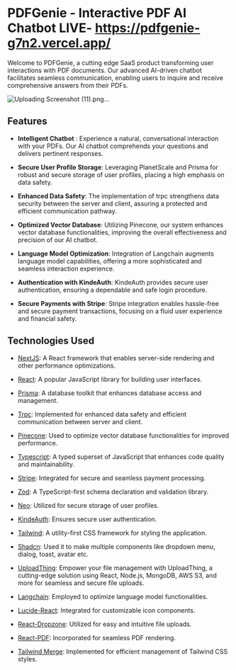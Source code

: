 # PDFGenie - Interactive PDF AI Chatbot LIVE- https://pdfgenie-g7n2.vercel.app/

Welcome to PDFGenie, a cutting edge SaaS product transforming user interactions with PDF documents. Our advanced AI-driven chatbot facilitates seamless communication, enabling users to inquire and receive comprehensive answers from their PDFs.

![Uploading Screenshot (11).png…]()


## Features

- **Intelligent Chatbot** : Experience a natural, conversational interaction with your PDFs. Our AI chatbot comprehends your questions and delivers pertinent responses.

- **Secure User Profile Storage**: Leveraging PlanetScale and Prisma for robust and secure storage of user profiles, placing a high emphasis on data safety.

- **Enhanced Data Safety**: The implementation of trpc strengthens data security between the server and client, assuring a protected and efficient communication pathway.

- **Optimized Vector Database**: Utilizing Pinecone, our system enhances vector database functionalities, improving the overall effectiveness and precision of our AI chatbot.

- **Language Model Optimization**: Integration of Langchain augments language model capabilities, offering a more sophisticated and seamless interaction experience.

- **Authentication with KindeAuth**: KindeAuth provides secure user authentication, ensuring a dependable and safe login procedure.

- **Secure Payments with Stripe**: Stripe integration enables hassle-free and secure payment transactions, focusing on a fluid user experience and financial safety.

## Technologies Used

- [NextJS](https://nextjs.org/): A React framework that enables server-side rendering and other performance optimizations.

- [React](https://react.dev/): A popular JavaScript library for building user interfaces.

- [Prisma](https://www.prisma.io/): A database toolkit that enhances database access and management.

- [Trpc](https://trpc.io/): Implemented for enhanced data safety and efficient communication between server and client.

- [Pinecone](https://www.pinecone.io/): Used to optimize vector database functionalities for improved performance.

- [Typescript](https://www.typescriptlang.org/): A typed superset of JavaScript that enhances code quality and maintainability.

- [Stripe](https://stripe.com/en-in): Integrated for secure and seamless payment processing.

- [Zod](https://zod.dev/): A TypeScript-first schema declaration and validation library.

- [Neo](https://neon.tech/): Utilized for secure storage of user profiles.

- [KindeAuth](https://kinde.com/): Ensures secure user authentication.

- [Tailwind](https://tailwindcss.com/): A utility-first CSS framework for styling the application.

- [Shadcn](https://ui.shadcn.com/): Used it to make multiple components like dropdown menu, dialog, toast, avatar etc.

- [UploadThing](https://uploadthing.com/): Empower your file management with UploadThing, a cutting-edge solution using React, Node.js, MongoDB, AWS S3, and more for seamless and secure file uploads.

- [Langchain](https://www.langchain.com/): Employed to optimize language model functionalities.

- [Lucide-React](https://lucide.dev/): Integrated for customizable icon components.

- [React-Dropzone](https://react-dropzone.js.org/): Utilized for easy and intuitive file uploads.

- [React-PDF](https://react-pdf.org/): Incorporated for seamless PDF rendering.

- [Tailwind Merge](https://www.npmjs.com/package/tailwind-merge): Implemented for efficient management of Tailwind CSS styles.
